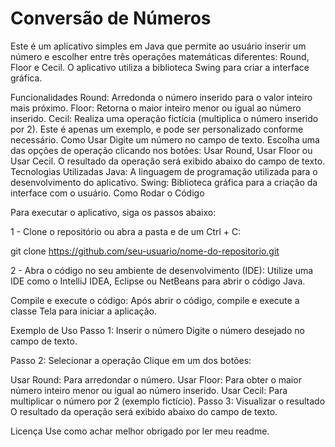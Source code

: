 <h1>Conversão de Números</h1>
Este é um aplicativo simples em Java que permite ao usuário inserir um número e escolher entre três operações matemáticas diferentes: Round, Floor e Cecil. O aplicativo utiliza a biblioteca Swing para criar a interface gráfica.

Funcionalidades
Round: Arredonda o número inserido para o valor inteiro mais próximo.
Floor: Retorna o maior inteiro menor ou igual ao número inserido.
Cecil: Realiza uma operação fictícia (multiplica o número inserido por 2). Este é apenas um exemplo, e pode ser personalizado conforme necessário.
Como Usar
Digite um número no campo de texto.
Escolha uma das opções de operação clicando nos botões: Usar Round, Usar Floor ou Usar Cecil.
O resultado da operação será exibido abaixo do campo de texto.
Tecnologias Utilizadas
Java: A linguagem de programação utilizada para o desenvolvimento do aplicativo.
Swing: Biblioteca gráfica para a criação da interface com o usuário.
Como Rodar o Código

Para executar o aplicativo, siga os passos abaixo:

1 - Clone o repositório ou abra a pasta e de um Ctrl + C:

git clone https://github.com/seu-usuario/nome-do-repositorio.git

2 -  Abra o código no seu ambiente de desenvolvimento (IDE): Utilize uma IDE como o IntelliJ IDEA, Eclipse ou NetBeans para abrir o código Java.

Compile e execute o código: Após abrir o código, compile e execute a classe Tela para iniciar a aplicação.

Exemplo de Uso
Passo 1: Inserir o número
Digite o número desejado no campo de texto.

Passo 2: Selecionar a operação
Clique em um dos botões:

Usar Round: Para arredondar o número.
Usar Floor: Para obter o maior número inteiro menor ou igual ao número inserido.
Usar Cecil: Para multiplicar o número por 2 (exemplo fictício).
Passo 3: Visualizar o resultado
O resultado da operação será exibido abaixo do campo de texto.

Licença
Use como achar melhor obrigado por ler meu readme.
